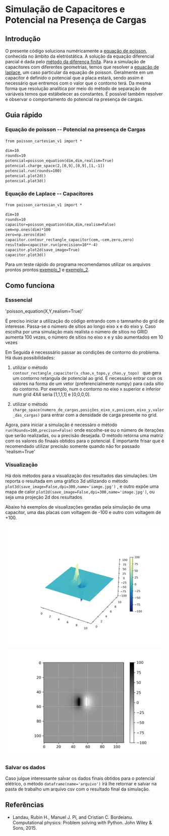 # Simulação de Capacitores e Potencial na Presença de Cargas

## Introdução
 O presente código soluciona numéricamente a [equação de poisson](https://en.wikipedia.org/wiki/Poisson%27s_equation), conhecida no âmbito da eletróstática. A solução da equação diferencial parcial é dada pelo [método da diferença finita](https://en.wikipedia.org/wiki/Finite_difference_method).
Para a simulação de capacitores com diferentes geometrias, temos que resolver a [equação de laplace](https://en.wikipedia.org/wiki/Laplace%27s_equation), um caso particular da equação de poisson. Geralmente em um capacitor é definido o potencial que a placa estará, sendo assim é necessário que entremos com o valor que o contorno terá. Da mesma forma que resolução analítica por meio do método de separação de variáveis temos que estábelecer as constantes.
É possível também resolver e observar o comportamento do potencial na presença de cargas.

## Guia rápido
### Equação de poisson -- Potencial na presença de Cargas

`from poisson_cartesian_v1 import *`

```
dim=10
rounds=10
potencial=poisson_equation(dim,dim,realism=True)
potencial.charge_space(2,[0,9],[0,9],[1,-1])
potencial.run(rounds=100)
potencial.plot2d()
potencial.plot3d()
```

### Equação de Laplace -- Capacitores
`from poisson_cartesian_v1 import *`

```
dim=10
rounds=10
capacitor=poisson_equation(dim,dim,realism=False)
cem=np.ones(dim)*100
zero=np.zeros(dim)
capacitor.contour_rectangle_capacitor(cem,-cem,zero,zero)
resultado=capacitor.run(precision=10**-4)
capacitor.plot2d(save_image=True)
capacitor.plot3d()

```

Para um teste rápido do programa recomendamos utilizar os arquivos prontos prontos:[exemplo_1](https://github.com/estevanmendes/eletrostatica/blob/master/test_poisson_v1.ipynb) e [exemplo_2](https://github.com/estevanmendes/eletrostatica/blob/master/test_square_laplace_1.ipynb).


## Como funciona

### Esssencial

'poisson_equation(X,Y,realism=True)'

É preciso iniciar a utilização do código entrando com o tamnanho do grid de interesse. Passa-se o número de sítios ao longo eixo x e do eixo y. Caso escolha por uma simulação mais realísta o número de sítios no GRID aumenta 100 vezes, o número de sítios no eixo x e y são aumentados em 10 vezes

Em Seguida é necesssário passar as condições de contorno do problema. Há duas possibilidades:
1) utilizar o método `contour_rectangle_capacitor(x_chao,x_topo,y_chao,y_topo) ` que gera um contorno retangula de potencial ao grid. É necessário entrar com os valores na forma de um vetor (preferencialmente numpy) para cada sítio do contorno. Por exemplo, num o contorno no eixo x superior e inferior num grid 4X4 seria [1,1,1,1] e [0,0,0,0].

2) utilizar o método `charge_space(numero_de_cargas,posições_eixo_x,posiçoes_eixo_y,valor_das_cargas)` para entrar com a densidade de carga presente no grid.

Agora, para iniciar a simulação é necessáro o método `run(Rounds=100,precison=False)` onde escolhe-se ou o número de iterações que serão realizadas, ou a precisão desejada.
O método retorna uma matriz com os valores do finaais obtidos para o potencial. É importante frisar que é recomendado utilizar precisão somente quando não for passado 'realism=True'

### Visualização

Há dois métodos para a visualização dos resultados das simulações. Um reporta o resultada em uma gráfico 3d utilizando o método `plot3d(save_image=False,dpi=300,name='iamge.jpg')` , e outro expõe uma mapa de calor `plot2d(save_image=False,dpi=300,name='image.jpg')`, ou seja uma projeção 2d dos resultados

Abaixo há exemplos de visualizações geradas pela simulação de uma capacitor, uma das placas com voltagem de -100 e outro com voltagem de +100.

![iamge3d](https://github.com/estevanmendes/eletrostatica/blob/master/img/3d_laplace_equation_capacitor.jpg)

![iamge2d](https://github.com/estevanmendes/eletrostatica/blob/master/img/2d_laplace_equation_capacitor.jpg)

### Salvar os dados 
Caso julgue interessante salvar os dados finais obtidos para o potencial elétrico, o método `dataframe(name='arquivo')` irá lhe retornar e salvar na pasta de trabalho um arquivo csv com o resultado final da simulação.



## Referências

* Landau, Rubin H., Manuel J. Pï, and Cristian C. Bordeianu. Computational physics: Problem solving with Python. John Wiley & Sons, 2015.
